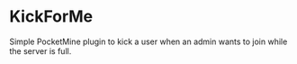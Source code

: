 KickForMe
=========

Simple PocketMine plugin to kick a user when an admin wants to join while the server is full.


